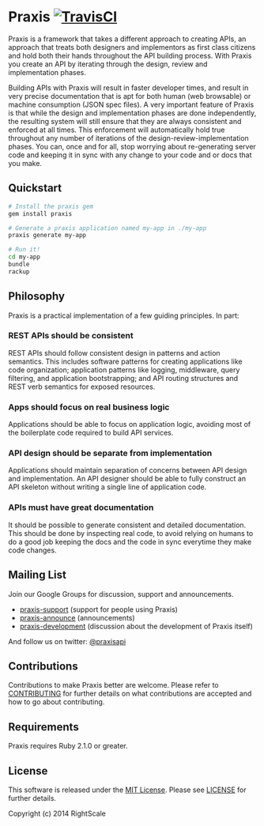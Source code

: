 
# Praxis [![TravisCI][travis-img-url]][travis-ci-url] 

[travis-img-url]: https://travis-ci.org/rightscale/praxis.svg?branch=master
[travis-ci-url]:https://travis-ci.org/rightscale/praxis

Praxis is a framework that takes a different approach to creating APIs, an approach that treats both designers and implementors as first class citizens and hold both their hands throughout the API building process. With Praxis you create an API by iterating through the design, review and implementation phases.

Building APIs with Praxis will result in faster developer times, and result in very precise documentation that is apt for both human (web browsable) or machine consumption (JSON spec files). A very important feature of Praxis is that while the design and implementation phases are done independently, the resulting system will still ensure that they are always consistent and enforced at all times. This enforcement will automatically hold true throughout any number of iterations of the design-review-implementation phases. You can, once
and for all, stop worrying about re-generating server code and keeping it in sync with any change to your code and or docs that you make.

## Quickstart
```bash
# Install the praxis gem
gem install praxis

# Generate a praxis application named my-app in ./my-app
praxis generate my-app

# Run it!
cd my-app
bundle
rackup
```

## Philosophy
Praxis is a practical implementation of a few guiding principles. In part:

### REST APIs should be consistent
REST APIs should follow consistent design in patterns and action semantics.
This includes software patterns for creating applications like code
organization; application patterns like logging, middleware, query filtering,
and application bootstrapping; and API routing structures and REST verb
semantics for exposed resources.

### Apps should focus on real business logic
Applications should be able to focus on application logic, avoiding most of the
boilerplate code required to build API services.

### API design should be separate from implementation
Applications should maintain separation of concerns between API design and
implementation. An API designer should be able to fully construct an API
skeleton without writing a single line of application code.

### APIs must have great documentation
It should be possible to generate consistent and detailed documentation. This
should be done by inspecting real code, to avoid relying on humans to do a good
job keeping the docs and the code in sync everytime they make code changes.

## Mailing List
Join our Google Groups for discussion, support and announcements.
* [praxis-support](http://groups.google.com/d/forum/praxis-support) (support for people using
  Praxis)
* [praxis-announce](http://groups.google.com/d/forum/praxis-announce) (announcements)
* [praxis-development](http://groups.google.com/d/forum/praxis-development) (discussion about the
  development of Praxis itself)

And follow us on twitter: [@praxisapi](http://twitter.com/praxisapi)

## Contributions
Contributions to make Praxis better are welcome. Please refer to
[CONTRIBUTING](https://github.com/rightscale/praxis/blob/master/CONTRIBUTING.md)
for further details on what contributions are accepted and how to go about
contributing.

## Requirements
Praxis requires Ruby 2.1.0 or greater.

## License

This software is released under the [MIT License](http://www.opensource.org/licenses/MIT). Please see  [LICENSE](LICENSE) for further details.

Copyright (c) 2014 RightScale
